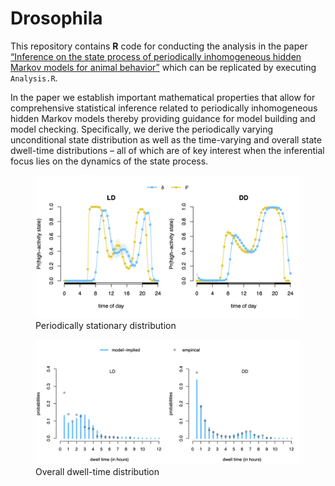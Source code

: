 
# Drosophila

This repository contains **R** code for conducting the analysis in the
paper [“Inference on the state process of periodically inhomogeneous
hidden Markov models for animal
behavior”](https://arxiv.org/abs/2312.14583) which can be replicated by
executing `Analysis.R`.

In the paper we establish important mathematical properties that allow
for comprehensive statistical inference related to periodically
inhomogeneous hidden Markov models thereby providing guidance for model
building and model checking. Specifically, we derive the periodically
varying unconditional state distribution as well as the time-varying and
overall state dwell-time distributions – all of which are of key
interest when the inferential focus lies on the dynamics of the state
process.

<figure>
<img src="./figures/p_stationary.png"
alt="Periodically stationary distribution" />
<figcaption aria-hidden="true">Periodically stationary
distribution</figcaption>
</figure>

<figure>
<img src="./figures/overall_distr.png"
alt="Overall dwell-time distribution" />
<figcaption aria-hidden="true">Overall dwell-time
distribution</figcaption>
</figure>
